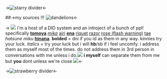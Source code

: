 ->![starry divider](https://gifs.crd.co/assets/images/gallery09/a37266b6.gif?v=5f0408ba)<-

##->my sources !!! ![dandelions](https://mikejima.crd.co/assets/images/gallery55/aa526e96.gif?v=d1938754)<-


-> ![](https://barbara.crd.co/assets/images/gallery21/b43bdc0a.gif?v=6770258c) i'm a host of a DID system and an introject of a bunch of ppl! specifically [**tomoya**](https://ensemble-stars.jp/characters/mashiro_tomoya/) [*mika*](https://ensemble-stars.jp/characters/kagehira_mika/) [airi](https://pjsekai.sega.jp/character/unite02/airi/index.html) [**ena**](https://pjsekai.sega.jp/character/unite05/ena/index.html#main-chara) [riquet](https://mahoyaku.fandom.com/wiki/Riquet) [razor](https://genshin-impact.fandom.com/wiki/razor) [rose (flash warning)](https://www.homestuck.com/story/217) [tae](https://bandori.fandom.com/wiki/Hanazono_Tae) *hatsune miku* [**hinana**](https://shinycolors.wiki/wiki/Hinana_Ichikawa). **bolded** = dni if you id as them in any way. kinnies try your luck. *italics* = try your luck but i will **hb**/sb if i feel uncomfy.
i address them as myself most of the times. do not address them in 3rd person in conversations with me unless i do.![](https://barbara.crd.co/assets/images/gallery44/1c8d9f9f.gif?v=115e6ed7) **i myself** can separate them from me but **you** dont unless we're close ![](https://barbara.crd.co/assets/images/gallery38/7e670358.gif?v=115e6ed7)<-

->![strawberry divider](https://gifs.crd.co/assets/images/gallery09/3def0c93.png?v=5f0408ba)<-